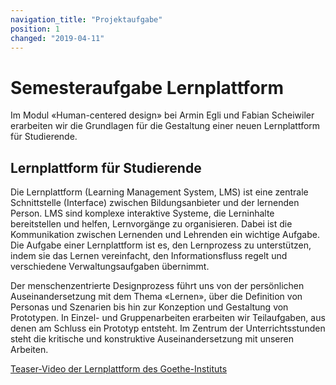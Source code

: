 ```yaml
---
navigation_title: "Projektaufgabe"
position: 1
changed: "2019-04-11"
---
```


# Semesteraufgabe Lernplattform

Im Modul «Human-centered design» bei Armin Egli und Fabian Scheiwiler erarbeiten wir die Grundlagen für die
Gestaltung einer neuen Lernplattform für Studierende.

## Lernplattform für Studierende
Die Lernplattform (Learning Management System, LMS) ist eine zentrale Schnittstelle (Interface) zwischen
Bildungsanbieter und der lernenden Person. LMS sind komplexe interaktive
Systeme, die Lerninhalte bereitstellen und helfen, Lernvorgänge zu organisieren.
Dabei ist die Kommunikation zwischen Lernenden und Lehrenden ein wichtige
Aufgabe. Die Aufgabe einer Lernplattform ist es, den Lernprozess zu unterstützen,
indem sie das Lernen vereinfacht, den Informationsfluss regelt und verschiedene
Verwaltungsaufgaben übernimmt.

Der menschenzentrierte
Designprozess führt uns von der persönlichen Auseinandersetzung mit dem Thema
«Lernen», über die Definition von Personas und Szenarien bis hin zur Konzeption
und Gestaltung von Prototypen. In Einzel- und Gruppenarbeiten erarbeiten wir
Teilaufgaben, aus denen am Schluss ein Prototyp entsteht. Im Zentrum der
Unterrichtsstunden steht die kritische und konstruktive Auseinandersetzung mit
unseren Arbeiten.

[Teaser-Video der Lernplattform des Goethe-Instituts](https://www.youtube.com/watch?v=hSasCHmmRGU)

